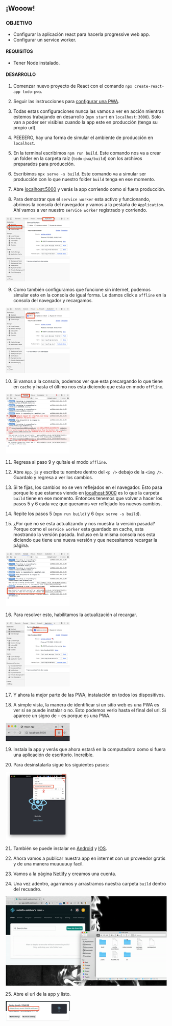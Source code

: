 ## ¡Wooow!

### OBJETIVO
- Configurar la aplicación react para hacerla progressive web app.
- Configurar un service worker.

#### REQUISITOS 
- Tener Node instalado.

#### DESARROLLO

1. Comenzar nuevo proyecto de React con el comando `npx create-react-app todo-pwa`.

2. Seguir las instrucciones para [configurar una PWA](../../BuenasPracticas/PWA/Readme.md).

3. Todas estas configuraciones nunca las vamos a ver en acción mientras estemos trabajando en desarrollo (`npm start` en `localhost:3000`). Solo van a poder ser visibles cuando la app este en producción (tenga su propio url).

4. PEEEERO, hay una forma de simular el ambiente de producción en `localhost`.

5. En la terminal escribimos `npm run build`. Este comando nos va a crear un folder en la carpeta raíz (`todo-pwa/build`) con los archivos preparados para producción.

6. Escribimos `npx serve -s build`. Este comando va a simular ser producción con lo que nuestro folder `build` tenga en ese momento.

7. Abre [localhost:5000](http://localhost:5000/) y verás la app corriendo como si fuera producción.

8. Para demostrar que el `service worker` esta activo y funcionando, abrimos la consola del navegador y vamos a la pestaña de `Application`. Ahí vamos a ver nuestro `service worker` registrado y corriendo.
<img src="./img/1.png" width="200">

9. Como también configuramos que funcione sin internet, podemos simular esto en la consola de igual forma. Le damos click a `offline` en la consola del navegador y recargamos.
<img src="./img/2.png" width="200">

10. Si vamos a la consola, podemos ver que esta precargando lo que tiene en `cache` y hasta el último nos esta diciendo que esta en modo `offline`.
<img src="./img/3.png" width="200">

11. Regresa al paso 9 y quítale el modo `offline`.

12. Abre `App.js` y escribe tu nombre dentro del `<p />` debajo de la `<img />`. Guardalo y regresa a ver los cambios.

13. Si te fijas, los cambios no se ven reflejados en el navegador. Esto pasa porque lo que estamos viendo en [localhost:5000](http://localhost:5000/) es lo que la carpeta `build` tiene en ese momento. Entonces tenemos que volver a hacer los pasos 5 y 6 cada vez que queramos ver reflejado los nuevos cambios.

14. Repite los pasos 5 (`npm run build`) y 6 (`npx serve -s build`).

15. ¿Por qué no se esta actualizando y nos muestra la versión pasada? Porque como el `service worker` esta guardado en cache, esta mostrando la versión pasada. Incluso en la misma consola nos esta diciendo que tiene una nueva versión y que necesitamos recargar la página.
<img src="./img/4.png" width="200">

16. Para resolver esto, habilitamos la actualización al recargar.
<img src="./img/5.png" width="200">

17. Y ahora la mejor parte de las PWA, instalación en todos los dispositivos.

18. A simple vista, la manera de identificar si un sitio web es una PWA es ver si se puede instalar o no. Esto podemos verlo hasta el final del url. Si aparece un signo de `+` es porque es una PWA.
<img src="./img/6.png" width="200">

19. Instala la app y verás que ahora estará en la computadora como si fuera una aplicación de escritorio. Increible.

20. Para desinstalarla sigue los siguientes pasos:
<img src="./img/7.png" width="200">

21. También se puede instalar en [Android](https://www.youtube.com/watch?v=kUsqZ9NYB2Y) y [IOS](https://www.youtube.com/watch?v=qtrRqzbXFtE).

22. Ahora vamos a publicar nuestra app en internet con un proveedor gratis y de una manera muuuuuuy facil.

23. Vamos a la página [Netlify](https://www.netlify.com/) y creamos una cuenta.

24. Una vez adentro, agarramos y arrastramos nuestra carpeta `build` dentro del recuadro.
<img src="./img/8.gif">

25. Abre el url de la app y listo.
<img src="./img/9.png" width="200">

